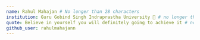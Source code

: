 ```yaml
---
name: Rahul Mahajan # No longer than 28 characters
institution: Guru Gobind Singh Indraprastha University 🚩 # no longer than 58 characters
quote: Believe in yourself you will definitely going to achieve it # no longer than 100 characters, avoid using quotes(") to guarantee the format remains the same.
github_user: rahulmahajann
---
```


